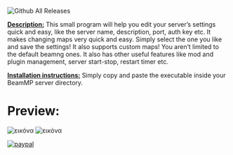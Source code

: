 ![Github All Releases](https://img.shields.io/github/downloads/SteliosLL/BeamMP-Server-Management-Tool/total.svg)

<ins>**Description:**</ins> This small program will help you edit your server’s settings quick and easy, like the server name, description, port, auth key etc. It makes changing maps very quick and easy. Simply select the one you like and save the settings! It also supports custom maps! You aren’t limited to the default beamng ones. It also has other useful features like mod and plugin management, server start-stop, restart timer etc.

<ins>**Installation instructions:**</ins> Simply copy and paste the executable inside your BeamMP server directory.

# **Preview:**
![εικόνα](https://github.com/SteliosLL/BeamMP-Server-Management-Tool/assets/55713334/041ac60d-e3f6-47d8-b333-009a0f8d7ef1)
![εικόνα](https://github.com/SteliosLL/BeamMP-Server-Management-Tool/assets/55713334/71da3938-44e4-4ea9-acb3-1813d543cd13)

[![paypal](https://www.paypalobjects.com/en_US/i/btn/btn_donateCC_LG.gif)](https://www.paypal.com/donate/?hosted_button_id=FFFSN8XZHVWRU)

